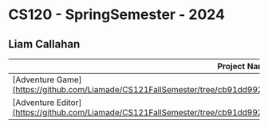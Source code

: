 # CS120 - SpringSemester - 2024
## Liam Callahan
| Project Name | Description |
|------------------|------------------|
| [Adventure Game][(https://github.com/Liamade/CS121FallSemester/tree/cb91dd992a3ea6c346715483a4a5287d8432d6ec/src/Project01)](https://github.com/Liamade/CS120---SpringSemester/blob/a6e10a3dadeb497c28d8eb07b443bf266aff9061/lmcallahan_adventure%20game.py) | Simple (Y/N) Game | 
| [Adventure Editor][(https://github.com/Liamade/CS121FallSemester/tree/cb91dd992a3ea6c346715483a4a5287d8432d6ec/src/Project02)](https://github.com/Liamade/CS120---SpringSemester/blob/a6e10a3dadeb497c28d8eb07b443bf266aff9061/lmcallahan_adventure_editor.py)    | Sime Game Creator | 
